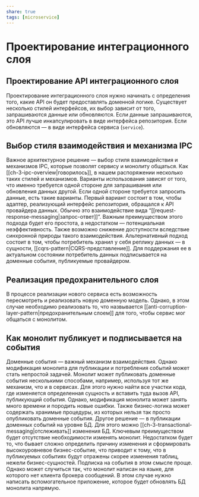 ```yaml
---
share: true
tags: [microservice]
---
```

# Проектирование интеграционного слоя
## Проектирование API интеграционного слоя
Проектирование интеграционного слоя нужно начинать с определения того, какие API он будет предоставлять доменной логике. Существует несколько стилей интерфейсов, их выбор зависит от того, запрашиваются данные или обновляются. Если данные запрашиваются, это API лучше инкапсулировать в виде интерфейса репозитория. Если обновляются — в виде интерфейса сервиса (`service`).
## Выбор стиля взаимодействия и механизма IPC
Важное архитектурное решение — выбор стиля взаимодействия и механизмов IPC, которые позволят сервису и монолиту общаться. Как [[ch-3-ipc-overview|говорилось]], в нашем распоряжении несколько таких стилей и механизмов. Варианты использования зависят от того, что именно требуется одной стороне для запрашивания или обновления данных другой.
Если одной стороне требуется запросить данные, есть такие варианты. Первый вариант состоит в том, чтобы адаптер, реализующий интерфейс репозитория, обращался к API провайдера данных. Обычно это взаимодействие вида “[[request-response-messaging|запрос-ответ]]”.
Важным преимуществом этого подхода будет его простота, а недостатком — потенциальная неэффективность. Также возможно снижение доступности вследствие синхронной природы такого взаимодействия.
Альтернативный подход состоит в том, чтобы потребитель хранил у себя реплику данных — в сущности, [[cqrs-pattern|CQRS-представление]]. Для поддержания ее в актуальном состоянии потребитель данных подписывается на доменные события, публикуемые провайдером.
## Реализация предохранительного слоя
В процессе реализации нового сервиса есть возможность пересмотреть и реализовать новую доменную модель. Однако, в этом случае необходимо реализовать то, что назвывается [[anti-corruption-layer-pattern|предохранительным слоем]] для того, чтобы сервис мог общаться с монолитом.
## Как монолит публикует и подписывается на события
Доменные события — важный механизм взаимодействия. Однако модификация монолита для публикации и потребления событий может стать непростой задачей.
Монолит может публиковать доменные события несколькими способами, например, используя тот же механизм, что и в сервисах. Для этого нужно найти все участки кода, где изменяется определенная сущность и вставить туда вызов API, публикующий события. Однако, модификация монолита может занять много времени и породить новые ошибки. Также бизнес-логика может содержать хранимые процедуры, из которых нельзя так просто опубликовать доменные события.
Другое решение — в публикации доменных событий на уровне БД. Для этого можно [[ch-3-transactional-messaging|отслеживать]] изменения БД. Ключевым преимуществом будет отсутствие необходимости изменять монолит. Недостатком будет то, что бывает сложно определить причину изменения и сформировать высокоуровневое бизнес-событие, что приводит к тому, что в публикуемых событиях будут отражены скорее изменения таблиц, нежели бизнес-сущностей.
Подписка на события в этом смысле проще. Однако может случиться так, что монолит написан на языке, для которого нет клиента брокера сообщений. В этом случае нужно написать вспомогательное приложение, которое будет обновлять БД монолита напрямую.
